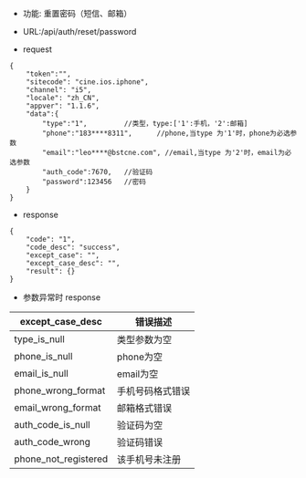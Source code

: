 * 功能: 重置密码（短信、邮箱）

* URL:/api/auth/reset/password

* request
```
{
    "token":"",
    "sitecode": "cine.ios.iphone",
    "channel": "i5", 
    "locale": "zh_CN",
    "appver": "1.1.6",
    "data":{
        "type":"1",         //类型，type:['1':手机，'2':邮箱]
        "phone":"183****8311",      //phone,当type 为'1'时，phone为必选参数
        "email":"leo****@bstcne.com", //email,当type 为'2'时，email为必选参数  
        "auth_code":7670,   //验证码
        "password":123456   //密码
    }
}
```

* response
```
{
    "code": "1",
    "code_desc": "success",
    "except_case": "",
    "except_case_desc": "",
    "result": {}
}
```
          
  - 参数异常时 response
  
 except_case_desc|错误描述
 -|-
 type_is_null|类型参数为空
 phone_is_null|phone为空
 email_is_null|email为空
 phone_wrong_format|手机号码格式错误
 email_wrong_format|邮箱格式错误
 auth_code_is_null|验证码为空
 auth_code_wrong|验证码错误
 phone_not_registered|该手机号未注册


